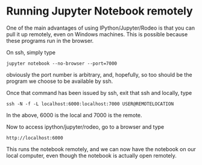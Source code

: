 # Running Jupyter Notebook remotely
One of the main advantages of using IPython/Jupyter/Rodeo is that you can
pull it up remotely, even on Windows machines. This is possible because
these programs run in the browser. 

On ssh, simply type 
```
jupyter notebook --no-browser --port=7000
``` 
obviously the port number is arbitrary, and, hopefully, so too should be the
program we choose to be available by ssh.

Once that command has been issued by ssh, exit that ssh and locally, type
```
ssh -N -f -L localhost:6000:localhost:7000 USER@REMOTELOCATION
``` 
In the above, 6000 is the local and 7000 is the remote. 

Now to access ipython/jupyter/rodeo, go to a browser and type
```
http://localhost:6000
```
This runs the notebook remotely, and we can now have the notebook on our 
local computer, even though the notebook is actually open remotely.
